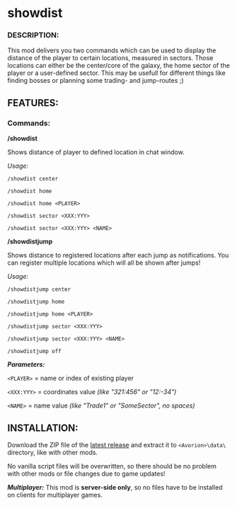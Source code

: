 # showdist

### DESCRIPTION:
This mod delivers you two commands which can be used to display the distance of the player to certain locations, measured in sectors.
Those locations can either be the center/core of the galaxy, the home sector of the player or a user-defined sector.
This may be usefull for different things like finding bosses or planning some trading- and jump-routes ;)

## FEATURES:
### Commands:


**/showdist**

Shows distance of player to defined location in chat window.

*Usage:*

`/showdist center`

`/showdist home`

`/showdist home <PLAYER>`

`/showdist sector <XXX:YYY>`

`/showdist sector <XXX:YYY> <NAME>`


**/showdistjump**

Shows distance to registered locations after each jump as notifications.
You can register multiple locations which will all be shown after jumps!

*Usage:*

`/showdistjump center`

`/showdistjump home`

`/showdistjump home <PLAYER>`

`/showdistjump sector <XXX:YYY>`

`/showdistjump sector <XXX:YYY> <NAME>`

`/showdistjump off`


__*Parameters:*__

`<PLAYER>` = name or index of existing player

`<XXX:YYY>` = coordinates value *(like "321:456" or "12:-34")*

`<NAME>` = name value *(like "Trade1" or "SomeSector", no spaces)*


## INSTALLATION:
Download the ZIP file of the [latest release](https://github.com/w00zla/avorion-showdist/releases) and extract it to `<Avorion>\data\` directory, like with other mods.

No vanilla script files will be overwritten, so there should be no problem with other mods or file changes due to game updates!

__*Multiplayer:*__ This mod is **server-side only**, so no files have to be installed on clients for multiplayer games.

